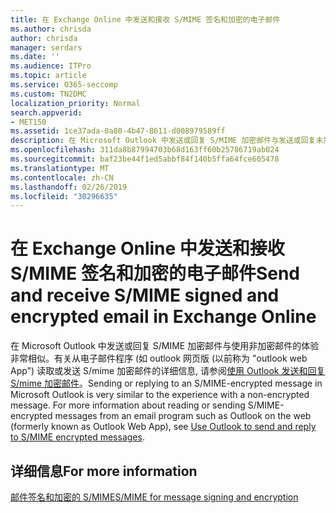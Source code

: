 ```yaml
---
title: 在 Exchange Online 中发送和接收 S/MIME 签名和加密的电子邮件
ms.author: chrisda
author: chrisda
manager: serdars
ms.date: ''
ms.audience: ITPro
ms.topic: article
ms.service: O365-seccomp
ms.custom: TN2DMC
localization_priority: Normal
search.appverid:
- MET150
ms.assetid: 1ce37ada-0a80-4b47-8611-d008979589ff
description: 在 Microsoft Outlook 中发送或回复 S/MIME 加密邮件与发送或回复未加密邮件类似。
ms.openlocfilehash: 311da8b87994703b68d163ff60b25786719ab024
ms.sourcegitcommit: baf23be44f1ed5abbf84f140b5ffa64fce605478
ms.translationtype: MT
ms.contentlocale: zh-CN
ms.lasthandoff: 02/26/2019
ms.locfileid: "30296635"
---
```

# <a name="send-and-receive-smime-signed-and-encrypted-email-in-exchange-online"></a><span data-ttu-id="23cb6-103">在 Exchange Online 中发送和接收 S/MIME 签名和加密的电子邮件</span><span class="sxs-lookup"><span data-stu-id="23cb6-103">Send and receive S/MIME signed and encrypted email in Exchange Online</span></span>

<span data-ttu-id="23cb6-p101">在 Microsoft Outlook 中发送或回复 S/MIME 加密邮件与使用非加密邮件的体验非常相似。有关从电子邮件程序 (如 outlook 网页版 (以前称为 "outlook web App") 读取或发送 S/mime 加密邮件的详细信息, 请参阅[使用 Outlook 发送和回复 S/mime 加密邮件](https://go.microsoft.com/fwlink/p/?LinkId=392520)。</span><span class="sxs-lookup"><span data-stu-id="23cb6-p101">Sending or replying to an S/MIME-encrypted message in Microsoft Outlook is very similar to the experience with a non-encrypted message. For more information about reading or sending S/MIME-encrypted messages from an email program such as Outlook on the web (formerly known as Outlook Web App), see [Use Outlook to send and reply to S/MIME encrypted messages](https://go.microsoft.com/fwlink/p/?LinkId=392520).</span></span>

## <a name="for-more-information"></a><span data-ttu-id="23cb6-106">详细信息</span><span class="sxs-lookup"><span data-stu-id="23cb6-106">For more information</span></span>

[<span data-ttu-id="23cb6-107">邮件签名和加密的 S/MIME</span><span class="sxs-lookup"><span data-stu-id="23cb6-107">S/MIME for message signing and encryption</span></span>](s-mime-for-message-signing-and-encryption.md)
